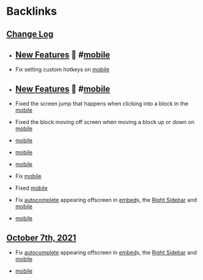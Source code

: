
# Backlinks
## [Change Log](<Change Log.md>)
- ## [New Features](<New Features.md>) 🚀 #[mobile](<mobile.md>)

- Fix setting custom hotkeys on [mobile](<mobile.md>)

- ## [New Features](<New Features.md>) 🚀 #[mobile](<mobile.md>)

- Fixed the screen jump that happens when clicking into a block in the [mobile](<mobile.md>)

- Fixed the block moving off screen when moving a block up or down on [mobile](<mobile.md>)

- [mobile](<mobile.md>)

- [mobile](<mobile.md>)

- [mobile](<mobile.md>)

- Fix [mobile](<mobile.md>)

- Fixed [mobile](<mobile.md>)

- Fix [autocomplete](<autocomplete.md>) appearing offscreen in [embed](<embed.md>)s, the [Right Sidebar](<Right Sidebar.md>) and [mobile](<mobile.md>)

- [mobile](<mobile.md>)

## [October 7th, 2021](<October 7th, 2021.md>)
- Fix [autocomplete](<autocomplete.md>) appearing offscreen in [embed](<embed.md>)s, the [Right Sidebar](<Right Sidebar.md>) and [mobile](<mobile.md>)

- [mobile](<mobile.md>)

